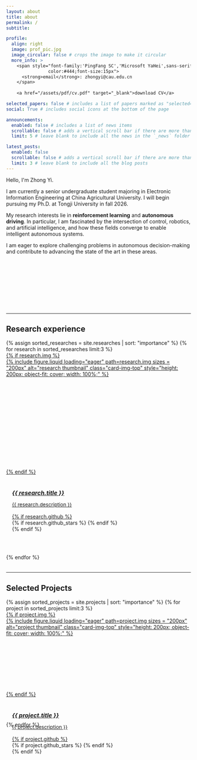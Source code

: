 ```yaml
---
layout: about
title: about
permalink: /
subtitle:

profile:
  align: right
  image: prof_pic.jpg
  image_circular: false # crops the image to make it circular
  more_info: >
    <span style="font-family:'PingFang SC','Microsoft YaHei',sans-serif;
                color:#444;font-size:15px">
      <strong>email</strong>: zhongyi@cau.edu.cn
    </span>
    
    <a href="/assets/pdf/cv.pdf" target="_blank">download CV</a>

selected_papers: false # includes a list of papers marked as "selected={true}"
social: True # includes social icons at the bottom of the page

announcements:
  enabled: false # includes a list of news items
  scrollable: false # adds a vertical scroll bar if there are more than 3 news items
  limit: 5 # leave blank to include all the news in the `_news` folder

latest_posts:
  enabled: false
  scrollable: false # adds a vertical scroll bar if there are more than 3 new posts items
  limit: 3 # leave blank to include all the blog posts
---
```


Hello, I'm Zhong Yi.

I am currently a senior undergraduate student majoring in Electronic Information Engineering at China Agricultural University. I will begin pursuing my Ph.D. at Tongji University in fall 2026.

My research interests lie in **reinforcement learning** and **autonomous driving**. In particular, I am fascinated by the intersection of control, robotics, and artificial intelligence, and how these fields converge to enable intelligent autonomous systems.

I am eager to explore challenging problems in autonomous decision-making and contribute to advancing the state of the art in these areas.

<div style="margin-top: 10rem;"></div>

---

## Research experience

<div class="row row-cols-1 row-cols-md-2">
  {% assign sorted_researches = site.researches | sort: "importance" %}
  {% for research in sorted_researches limit:3 %}
    <div class="col mb-3">
      <a href="{% if research.redirect %}{{ research.redirect }}{% else %}{{ research.url | relative_url }}{% endif %}">
        <div class="card h-100 hoverable" style="height: 550px;">
          {% if research.img %}
            <div style="height: 300px; overflow: hidden;">
              {%
                include figure.liquid
                loading="eager"
                path=research.img
                sizes = "200px"
                alt="research thumbnail"
                class="card-img-top"
                style="height: 200px; object-fit: cover; width: 100%;"
              %}
            </div>
          {% endif %}
          <div class="card-body d-flex flex-column" style="padding: 1rem;">
            <h5 class="card-title" style="font-size: 1rem; margin-bottom: 0.5rem;">{{ research.title }}</h5>
            <p class="card-text flex-grow-1" style="font-size: 0.85rem; line-height: 1.4;">{{ research.description }}</p>
            <div class="row ml-1 mr-1 p-0">
              {% if research.github %}
                <div class="github-icon">
                  <div class="icon" data-toggle="tooltip" title="Code Repository">
                    <a href="{{ research.github }}"><i class="fa-brands fa-github gh-icon"></i></a>
                  </div>
                  {% if research.github_stars %}
                    <span class="stars" data-toggle="tooltip" title="GitHub Stars">
                      <i class="fa-solid fa-star"></i>
                      <span id="{{ research.github_stars }}-stars"></span>
                    </span>
                  {% endif %}
                </div>
              {% endif %}
            </div>
          </div>
        </div>
      </a>
    </div>
  {% endfor %}
</div>

<div style="margin-top: 2rem;"></div>

---

## Selected Projects

<div class="row row-cols-1 row-cols-md-3">
  {% assign sorted_projects = site.projects | sort: "importance" %}
  {% for project in sorted_projects limit:3 %}
    <div class="col mb-3">
      <a href="{% if project.redirect %}{{ project.redirect }}{% else %}{{ project.url | relative_url }}{% endif %}">
        <div class="card h-100 hoverable" style="height: 300px;">
          {% if project.img %}
            <div style="height: 200px; overflow: hidden;">
              {%
                include figure.liquid
                loading="eager"
                path=project.img
                sizes = "200px"
                alt="project thumbnail"
                class="card-img-top"
                style="height: 200px; object-fit: cover; width: 100%;"
              %}
            </div>
          {% endif %}
          <div class="card-body d-flex flex-column" style="padding: 1rem;">
            <h5 class="card-title" style="font-size: 1rem; margin-bottom: 0.5rem;">{{ project.title }}</h5>
            <p class="card-text flex-grow-1" style="font-size: 0.85rem; line-height: 1.4;">{{ project.description }}</p>
            <div class="row ml-1 mr-1 p-0">
              {% if project.github %}
                <div class="github-icon">
                  <div class="icon" data-toggle="tooltip" title="Code Repository">
                    <a href="{{ project.github }}"><i class="fa-brands fa-github gh-icon"></i></a>
                  </div>
                  {% if project.github_stars %}
                    <span class="stars" data-toggle="tooltip" title="GitHub Stars">
                      <i class="fa-solid fa-star"></i>
                      <span id="{{ project.github_stars }}-stars"></span>
                    </span>
                  {% endif %}
                </div>
              {% endif %}
            </div>
          </div>
        </div>
      </a>
    </div>
  {% endfor %}
</div>

<div style="margin-bottom: 5rem;"></div>
